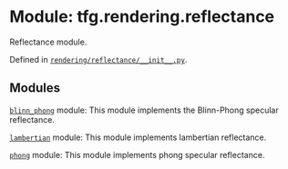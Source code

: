 <div itemscope itemtype="http://developers.google.com/ReferenceObject">
<meta itemprop="name" content="tfg.rendering.reflectance" />
<meta itemprop="path" content="Stable" />
</div>

# Module: tfg.rendering.reflectance

Reflectance module.



Defined in [`rendering/reflectance/__init__.py`](https://cs.corp.google.com/#piper///depot/google3/third_party/py/tensorflow_graphics/rendering/reflectance/__init__.py).

<!-- Placeholder for "Used in" -->


## Modules

[`blinn_phong`](../../tfg/rendering/reflectance/blinn_phong.md) module: This module implements the Blinn-Phong specular reflectance.

[`lambertian`](../../tfg/rendering/reflectance/lambertian.md) module: This module implements lambertian reflectance.

[`phong`](../../tfg/rendering/reflectance/phong.md) module: This module implements phong specular reflectance.

